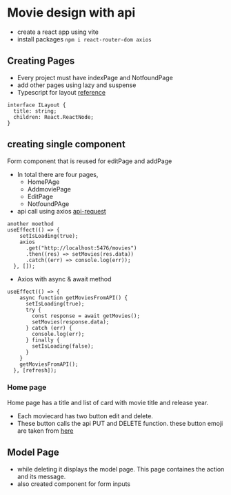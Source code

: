 # Movie design with api

- create a react app using vite
- install packages `npm i react-router-dom axios`

## Creating Pages

- Every project must have indexPage and NotfoundPage
- add other pages using lazy and suspense
- Typescript for layout [reference](https://stackoverflow.com/questions/64722861/what-typescript-type-should-react-children-be-set-to)

```
interface ILayout {
  title: string;
  children: React.ReactNode;
}
```

## creating single component

Form component that is reused for editPage and addPage

- In total there are four pages,
  - HomePAge
  - AddmoviePage
  - EditPage
  - NotfoundPAge
- api call using axios [api-request](https://www.freecodecamp.org/news/axios-react-how-to-make-get-post-and-delete-api-requests/)

```
another moethod
useEffect(() => {
    setIsLoading(true);
    axios
      .get("http://localhost:5476/movies")
      .then((res) => setMovies(res.data))
      .catch((err) => console.log(err));
  }, []);
```

- Axios with async & await method

```
useEffect(() => {
    async function getMoviesFromAPI() {
      setIsLoading(true);
      try {
        const response = await getMovies();
        setMovies(response.data);
      } catch (err) {
        console.log(err);
      } finally {
        setIsLoading(false);
      }
    }
    getMoviesFromAPI();
  }, [refresh]);
```

### Home page

Home page has a title and list of card with movie title and release year.

- Each moviecard has two button edit and delete.
- These button calls the api PUT and DELETE function. these button emoji are taken from [here](https://emojipedia.org/)

## Model Page

- while deleting it displays the model page. This page containes the action and its message.
- also created component for form inputs
